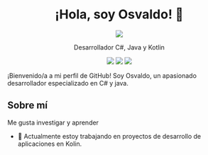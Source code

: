 <h1 align="center">¡Hola, soy Osvaldo! 👋</h1>

<p align="center">
  <a href="enlace-a-tu-perfil-de-github"><img src="https://img.shields.io/badge/GitHub-theriser44-blue?style=flat-square&logo=github"></a>
</p>

<p align="center">Desarrollador C#, Java y Kotlin</p>

<p align="center">
  <img src="https://img.shields.io/badge/C%23-Expert-green?style=flat-square&logo=csharp">
  <img src="https://img.shields.io/badge/java-Mid-yellow?style=flat-square&logo=java">

  <img src="https://img.shields.io/badge/Kotlin-Junior-purple?style=flat-square&logo=Kotlin">
</p>

¡Bienvenido/a a mi perfil de GitHub! Soy Osvaldo, un apasionado desarrollador especializado en C# y java.

## Sobre mí

Me gusta investigar y aprender

- 🔭 Actualmente estoy trabajando en proyectos de desarrollo de aplicaciones en Kolin.

